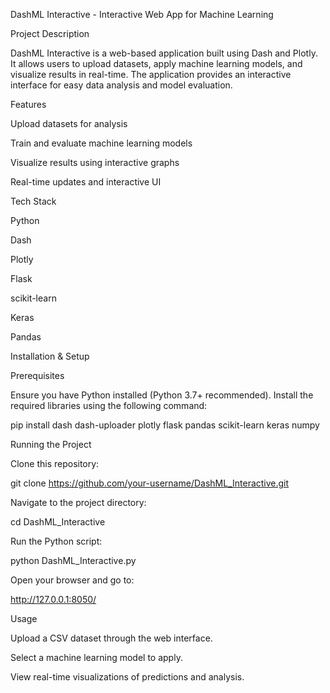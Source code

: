 DashML Interactive - Interactive Web App for Machine Learning

Project Description

DashML Interactive is a web-based application built using Dash and Plotly. It allows users to upload datasets, apply machine learning models, and visualize results in real-time. The application provides an interactive interface for easy data analysis and model evaluation.

Features

Upload datasets for analysis

Train and evaluate machine learning models

Visualize results using interactive graphs

Real-time updates and interactive UI

Tech Stack

Python

Dash

Plotly

Flask

scikit-learn

Keras

Pandas

Installation & Setup

Prerequisites

Ensure you have Python installed (Python 3.7+ recommended). Install the required libraries using the following command:

pip install dash dash-uploader plotly flask pandas scikit-learn keras numpy

Running the Project

Clone this repository:

git clone https://github.com/your-username/DashML_Interactive.git

Navigate to the project directory:

cd DashML_Interactive

Run the Python script:

python DashML_Interactive.py

Open your browser and go to:

http://127.0.0.1:8050/

Usage

Upload a CSV dataset through the web interface.

Select a machine learning model to apply.

View real-time visualizations of predictions and analysis.
